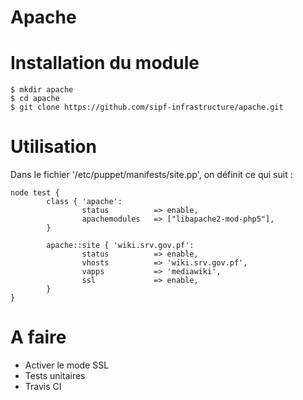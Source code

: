 # Apache

# Installation du module

```
$ mkdir apache
$ cd apache
$ git clone https://github.com/sipf-infrastructure/apache.git

```

# Utilisation

Dans le fichier '/etc/puppet/manifests/site.pp', on définit ce qui suit :
```
node test {
        class { 'apache':
                status          => enable,
                apachemodules   => ["libapache2-mod-php5"],
        }

        apache::site { 'wiki.srv.gov.pf':
                status          => enable,
                vhosts          => 'wiki.srv.gov.pf',
                vapps           => 'mediawiki',
                ssl             => enable,
        }
}
```

# A faire

- Activer le mode SSL
- Tests unitaires
- Travis CI
